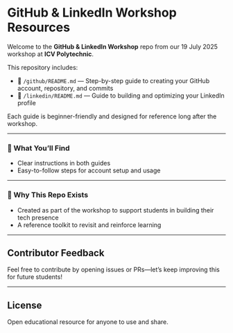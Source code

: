 # GitHub & LinkedIn Workshop Resources

Welcome to the **GitHub & LinkedIn Workshop** repo from our 19 July 2025 workshop at **ICV Polytechnic**.

This repository includes:

- 🚀 `/github/README.md` — Step-by-step guide to creating your GitHub account, repository, and commits  
- 🔗 `/linkedin/README.md` — Guide to building and optimizing your LinkedIn profile

Each guide is beginner-friendly and designed for reference long after the workshop.

---

### 📌 What You’ll Find
- Clear instructions in both guides
- Easy-to-follow steps for account setup and usage

---

### 🎯 Why This Repo Exists
- Created as part of the workshop to support students in building their tech presence
- A reference toolkit to revisit and reinforce learning

---

## Contributor Feedback
Feel free to contribute by opening issues or PRs—let’s keep improving this for future students!

---

## License
Open educational resource for anyone to use and share.

